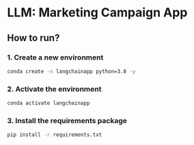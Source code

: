 # LLM: Marketing Campaign App

## How to run?

###  1. Create a new environment

```bash
conda create -n langchainapp python=3.8 -y 
```

###  2. Activate the environment
```bash
conda activate langchainapp 
```

###  3. Install the requirements package
```bash
pip install -r requirements.txt
```